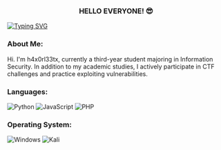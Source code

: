 <h3 align="center">HELLO EVERYONE! 😎</h3>

[![Typing SVG](https://readme-typing-svg.demolab.com?font=Fira+Code&duration=3000&pause=300&color=00F733&center=true&vCenter=true&random=false&width=1000&lines=Hack+To+Learn+Not+Learn+To+Hack)](https://git.io/typing-svg)

<h3 align="left">About Me:</h3>

<p>Hi. I'm h4x0rl33tx, currently a third-year student majoring in Information Security. In addition to my academic studies, I actively participate in CTF challenges and practice exploiting vulnerabilities.</p>

<h3 align="left">Languages:</h3>

![Python](https://img.shields.io/badge/Python-14354C?style=for-the-badge&logo=python&logoColor=blue) ![JavaScript](https://img.shields.io/badge/javascript-%23323330.svg?style=for-the-badge&logo=javascript&logoColor=%23F7DF1E) ![PHP](https://img.shields.io/badge/php-%23777BB4.svg?style=for-the-badge&logo=php&logoColor=white)

<h3 align="left">Operating System:</h3>

![Windows](https://img.shields.io/badge/Windows-0078D6?style=for-the-badge&logo=windows&logoColor=white) ![Kali](https://img.shields.io/badge/Kali-268BEE?style=for-the-badge&logo=kalilinux&logoColor=black)
